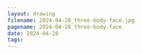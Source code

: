 ```yaml
---
layout: drawing
filename: 2024-04-28_three-body-face.jpg
pagename: 2024-04-28_three-body-face
date: 2024-04-28
tags:
---
```


